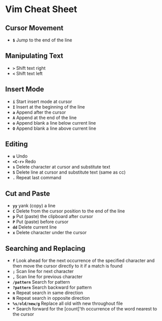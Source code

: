 # Vim Cheat Sheet

## Cursor Movement

* **`$`** Jump to the end of the line

## Manipulating Text

* **`>`** Shift text right
* **`<`** Shift text left

## Insert Mode 

* **`i`** Start insert mode at cursor
* **`I`** Insert at the beginning of the line
* **`a`** Append after the cursor
* **`A`** Append at the end of the line
* **`o`** Append blank a line below current line
* **`O`** Append blank a line above current line

## Editing

* **`u`** Undo
* **`<C-r>`** Redo
* **`s`** Delete character at cursor and substitute text
* **`S`** Delete line at cursor and substitute text (same as cc)
* **`.`** Repeat last command

## Cut and Paste

* **`yy`** yank (copy) a line
* **`C`** Delete from the cursor position to the end of the line
* **`p`** Put (paste) the clipboard after cursor
* **`P`** Put (paste) before cursor
* **`dd`** Delete current line
* **`x`** Delete character under the cursor

## Searching and Replacing

* **`f`** Look ahead for the next occurrence of the specified character and then move the cursor directly to it if a match is found
* **`;`** Scan line for next character
* **`,`** Scan line for previous character
* **`/pattern`** Search for pattern
* **`?pattern`** Search backward for pattern
* **`n`** Repeat search in same direction
* **`N`** Repeat search in opposite direction
* **`%s/old/new/g`** Replace all old with new throughout file
* **`*`** Search forward for the [count]'th occurrence of the word nearest to the cursor

